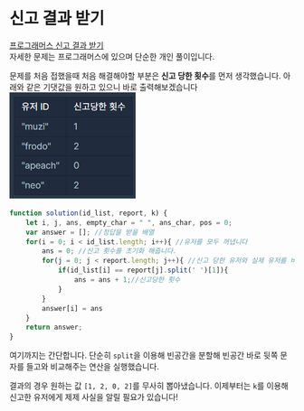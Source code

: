 # 신고 결과 받기  
[프로그래머스 신고 결과 받기](https://programmers.co.kr/learn/courses/30/lessons/92334?language=javascript)  
    자세한 문제는 프로그래머스에 있으며 단순한 개인 풀이입니다.  

문제를 처음 접했을때 처음 해결해야할 부분은 **신고 당한 횟수**를 먼저 생각했습니다. 아래와 같은 기댓값을 원하고 있으니 바로 출력해보겠습니다  
![신고횟수](/img/%EC%8B%A0%EA%B3%A0%20%EA%B2%B0%EA%B3%BC%20%EB%B0%9B%EA%B8%B0%20%EC%8B%A0%EA%B3%A0%20%ED%9A%9F%EC%88%98.PNG)  

```js
function solution(id_list, report, k) {
    let i, j, ans, empty_char = " ", ans_char, pos = 0;
    var answer = []; //정답을 받을 배열
    for(i = 0; i < id_list.length; i++){ //유저를 모두 꺼냅니다
        ans = 0; //신고 횟수를 초기화 해줍니다.
        for(j = 0; j < report.length; j++){ //신고 당한 유저와 실제 유저를 비교합니다.  
            if(id_list[i] == report[j].split(' ')[1]){
                ans = ans + 1;//신고당한 횟수
            }
        }
        answer[i] = ans   
    }
    return answer;
}
```  
여기까지는 간단합니다. 단순히 ```split```을 이용해 빈공간을 분할해 빈공간 바로 뒷쪽 문자를 들고와 비교해주는 연산을 실행했습니다.  

결과의 경우 원하는 값 ```[1, 2, 0, 2]```를 무사히 뽑아냈습니다. 이제부터는 ```k```를 이용해 신고한 유저에게 제제 사실을 알릴 필요가 있습니다!  